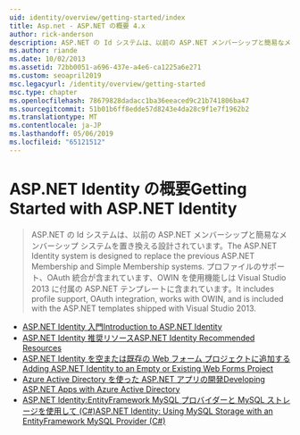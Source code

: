```yaml
---
uid: identity/overview/getting-started/index
title: Asp.net - ASP.NET の概要 4.x
author: rick-anderson
description: ASP.NET の Id システムは、以前の ASP.NET メンバーシップと簡易なメンバーシップ システムを置き換える設計されています。 プロファイルのサポート、OAuth integrat が含まれています.
ms.author: riande
ms.date: 10/02/2013
ms.assetid: 72bb0051-a696-437e-a4e6-ca1225a6e271
ms.custom: seoapril2019
msc.legacyurl: /identity/overview/getting-started
msc.type: chapter
ms.openlocfilehash: 78679828dadacc1ba36eeaced9c21b741806ba47
ms.sourcegitcommit: 51b01b6ff8edde57d8243e4da28c9f1e7f1962b2
ms.translationtype: MT
ms.contentlocale: ja-JP
ms.lasthandoff: 05/06/2019
ms.locfileid: "65121512"
---
```

# <a name="getting-started-with-aspnet-identity"></a><span data-ttu-id="93eac-104">ASP.NET Identity の概要</span><span class="sxs-lookup"><span data-stu-id="93eac-104">Getting Started with ASP.NET Identity</span></span>

> <span data-ttu-id="93eac-105">ASP.NET の Id システムは、以前の ASP.NET メンバーシップと簡易なメンバーシップ システムを置き換える設計されています。</span><span class="sxs-lookup"><span data-stu-id="93eac-105">The ASP.NET Identity system is designed to replace the previous ASP.NET Membership and Simple Membership systems.</span></span> <span data-ttu-id="93eac-106">プロファイルのサポート、OAuth 統合が含まれています、OWIN を使用機能しは Visual Studio 2013 に付属の ASP.NET テンプレートに含まれています。</span><span class="sxs-lookup"><span data-stu-id="93eac-106">It includes profile support, OAuth integration, works with OWIN, and is included with the ASP.NET templates shipped with Visual Studio 2013.</span></span>

- [<span data-ttu-id="93eac-107">ASP.NET Identity 入門</span><span class="sxs-lookup"><span data-stu-id="93eac-107">Introduction to ASP.NET Identity</span></span>](introduction-to-aspnet-identity.md)
- [<span data-ttu-id="93eac-108">ASP.NET Identity 推奨リソース</span><span class="sxs-lookup"><span data-stu-id="93eac-108">ASP.NET Identity Recommended Resources</span></span>](aspnet-identity-recommended-resources.md)
- [<span data-ttu-id="93eac-109">ASP.NET Identity を空または既存の Web フォーム プロジェクトに追加する</span><span class="sxs-lookup"><span data-stu-id="93eac-109">Adding ASP.NET Identity to an Empty or Existing Web Forms Project</span></span>](adding-aspnet-identity-to-an-empty-or-existing-web-forms-project.md)
- [<span data-ttu-id="93eac-110">Azure Active Directory を使った ASP.NET アプリの開発</span><span class="sxs-lookup"><span data-stu-id="93eac-110">Developing ASP.NET Apps with Azure Active Directory</span></span>](developing-aspnet-apps-with-windows-azure-active-directory.md)
- [<span data-ttu-id="93eac-111">ASP.NET Identity:EntityFramework MySQL プロバイダーと MySQL ストレージを使用して (C#)</span><span class="sxs-lookup"><span data-stu-id="93eac-111">ASP.NET Identity: Using MySQL Storage with an EntityFramework MySQL Provider (C#)</span></span>](aspnet-identity-using-mysql-storage-with-an-entityframework-mysql-provider.md)
